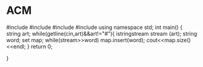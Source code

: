 # ACM

#include<iostream>
#include<sstream>
#include<cstring>
#include<set>
using namespace std;
int main()
{
    string art;
    while(getline(cin,art)&&art!="#"){
        istringstream stream (art);
        string word;
        set<string> map;
       while(stream>>word)
        map.insert(word);
       cout<<map.size()<<endl;
    }
    return 0;

}
